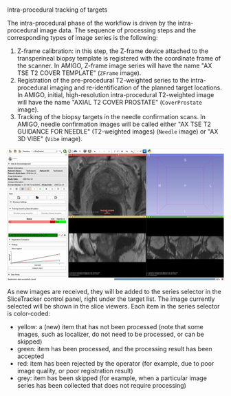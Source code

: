 #
Intra-procedural tracking of targets

The intra-procedural phase of the workflow is driven by the intra-procedural image data. The sequence of processing steps and the corresponding types of image series is the following:
1. Z-frame calibration: in this step, the Z-frame device attached to the transperineal biopsy template is registered with the coordinate frame of the scanner. In AMIGO, Z-frame image series will have the name "AX TSE T2 COVER TEMPLATE" \(`ZFrame` image\).
2. Registration of the pre-procedural T2-weighted series to the intra-procedural imaging and re-identification of the planned target locations. In AMIGO, initial, high-resolution intra-procedural T2-weighted image will have the name "AXIAL T2 COVER PROSTATE" \(`CoverProstate` image\).  
3. Tracking of the biopsy targets in the needle confirmation scans. In AMIGO, needle confirmation images will be called either "AX TSE T2 GUIDANCE FOR NEEDLE" \(T2-weighted images\) \(`Needle` image\) or "AX 3D VIBE" \(`Vibe` image\).

![](/assets/intra_procedural_overview.png)

As new images are received, they will be added to the series selector in the SliceTracker control panel, right under the target list. The image currently selected will be shown in the slice viewers. Each item in the series selector is color-coded:

* yellow: a (new) item that has not been processed \(note that some images, such as localizer, do not need to be processed, or can be skipped\)
* green: item has been processed, and the processing result has been accepted
* red: item has been rejected by the operator \(for example, due to poor image quality, or poor registration result\)
* grey: item has been skipped \(for example, when a particular image series has been collected that does not require processing\)